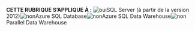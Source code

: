 <Token>**CETTE RUBRIQUE S’APPLIQUE À :** ![oui](media/yes.png)SQL Server (à partir de la version 2012)![non](media/no.png)Azure SQL Database![non](media/no.png)Azure SQL Data Warehouse![non](media/no.png)Parallel Data Warehouse </Token>

